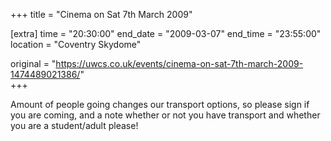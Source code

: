 +++
title = "Cinema on Sat 7th March 2009"

[extra]
time = "20:30:00"
end_date = "2009-03-07"
end_time = "23:55:00"
location = "Coventry Skydome"

original = "https://uwcs.co.uk/events/cinema-on-sat-7th-march-2009-1474489021386/"    
+++

Amount of people going changes our transport options, so please sign if you are coming, and a note whether or not you have transport and whether you are a student/adult please\!

